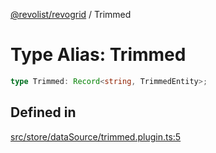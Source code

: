 [@revolist/revogrid](README.md) / Trimmed

# Type Alias: Trimmed

```ts
type Trimmed: Record<string, TrimmedEntity>;
```

## Defined in

[src/store/dataSource/trimmed.plugin.ts:5](https://github.com/revolist/revogrid/blob/541ed3c2070ab701e47c29bb6172b17d19a08816/src/store/dataSource/trimmed.plugin.ts#L5)
